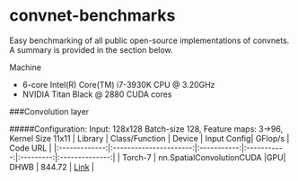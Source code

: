 convnet-benchmarks
==================

Easy benchmarking of all public open-source implementations of convnets.
A summary is provided in the section below.

Machine 
- 6-core Intel(R) Core(TM) i7-3930K CPU @ 3.20GHz
- NVIDIA Titan Black @ 2880 CUDA cores

###Convolution layer


#####Configuration: Input: 128x128 Batch-size 128, Feature maps: 3->96,  Kernel Size 11x11
| Library       | Class/Function         | Device | Input Config| GFlop/s   | Code URL       |
|:-------------:|:----------------------:|:-----------:|:-----------:|:---------:|:--------------:|
| Torch-7       | nn.SpatialConvolutionCUDA |GPU| DHWB | 844.72  | [Link](https://github.com/torch/cunn/blob/master/SpatialConvolutionCUDA/updateOutput.cu) |


